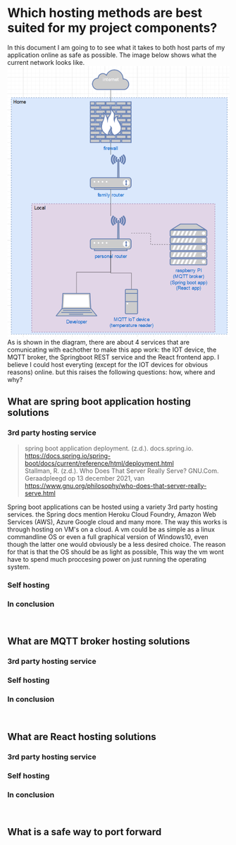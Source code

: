# Which hosting methods are best suited for my project components?
In this document I am going to to see what it takes to both host parts of my application online as safe as possible.
The image below shows what the current network looks like.<br/>
![local network diagram](./Media/Demotica_Dashboard-local_network.png)<br/>
As is shown in the diagram, there are about 4 services that are comunicating with eachother to make this app work: the IOT device, the MQTT broker, the Springboot REST service and the React frontend app. I believe I could host everyting (except for the IOT devices for obvious reasons) online. but this raises the following questions: how, where and why?

## What are spring boot application hosting solutions
### 3rd party hosting service
>spring boot application deployment. (z.d.). docs.spring.io. https://docs.spring.io/spring-boot/docs/current/reference/html/deployment.html <br/>
>Stallman, R. (z.d.). Who Does That Server Really Serve? GNU.Com. Geraadpleegd op 13 december 2021, van https://www.gnu.org/philosophy/who-does-that-server-really-serve.html
>
Spring boot applications can be hosted using a variety 3rd party hosting services. the Spring docs mention Heroku Cloud Foundry, Amazon Web Services (AWS), Azure Google cloud and many more. The way this works is through hosting on VM's on a cloud. A vm could be as simple as a linux commandline OS or even a full graphical version of Windows10, even though the latter one would obviously be a less desired choice. The reason for that is that the OS should be as light as possible, This way the vm wont have to spend much proccesing power on just running the operating system.<br/>
### Self hosting

### In conclusion
<br/>

## What are MQTT broker hosting solutions
### 3rd party hosting service
### Self hosting
### In conclusion
<br/>

## What are React hosting solutions
### 3rd party hosting service
### Self hosting
### In conclusion
<br/>

## What is a safe way to port forward
